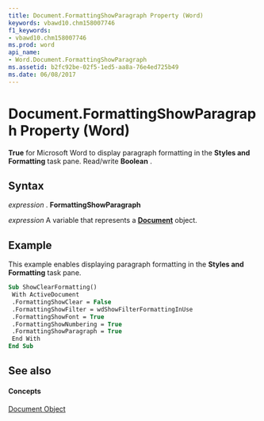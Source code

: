 ```yaml
---
title: Document.FormattingShowParagraph Property (Word)
keywords: vbawd10.chm158007746
f1_keywords:
- vbawd10.chm158007746
ms.prod: word
api_name:
- Word.Document.FormattingShowParagraph
ms.assetid: b2fc92be-02f5-1ed5-aa8a-76e4ed725b49
ms.date: 06/08/2017
---
```



# Document.FormattingShowParagraph Property (Word)

 **True** for Microsoft Word to display paragraph formatting in the **Styles and Formatting** task pane. Read/write **Boolean** .


## Syntax

 _expression_ . **FormattingShowParagraph**

 _expression_ A variable that represents a **[Document](Word.Document.md)** object.


## Example

This example enables displaying paragraph formatting in the  **Styles and Formatting** task pane.


```vb
Sub ShowClearFormatting() 
 With ActiveDocument 
 .FormattingShowClear = False 
 .FormattingShowFilter = wdShowFilterFormattingInUse 
 .FormattingShowFont = True 
 .FormattingShowNumbering = True 
 .FormattingShowParagraph = True 
 End With 
End Sub
```


## See also


#### Concepts


[Document Object](Word.Document.md)

